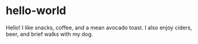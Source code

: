 # hello-world

Hello!
I like snacks, coffee, and a mean avocado toast.
I also enjoy ciders, beer, and brief walks with my dog.
